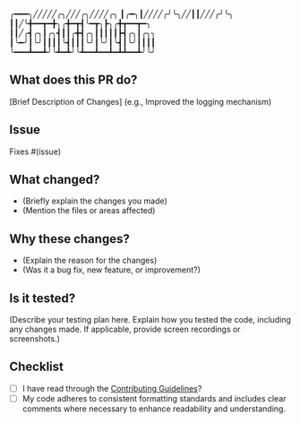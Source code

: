 
╭━━━╮╱╱╱╱╱╭╮╱╱╱╭╮╱╱╱╱╭╮
┃╭━╮┃╱╱╱╱╭╯╰╮╱╱┃┃╱╱╱╭╯╰╮
┃┃╱╰╋━━┳━╋╮╭╋━┳┫╰━┳╮┣╮╭╋┳━━┳━╮
┃┃╱╭┫╭╮┃╭╮┫┃┃╭╋┫╭╮┃┃┃┃┃┣┫╭╮┃╭╮╮
┃╰━╯┃╰╯┃┃┃┃╰┫┃┃┃╰╯┃╰╯┃╰┫┃╰╯┃┃┃┃
╰━━━┻━━┻╯╰┻━┻╯╰┻━━┻━━┻━┻┻━━┻╯╰╯

## What does this PR do?

[Brief Description of Changes] (e.g., Improved the logging mechanism)

## Issue

Fixes #(issue)

## What changed?

- (Briefly explain the changes you made)
- (Mention the files or areas affected)

## Why these changes?

- (Explain the reason for the changes)
- (Was it a bug fix, new feature, or improvement?)

## Is it tested?

(Describe your testing plan here. Explain how you tested the code, including any changes made. If applicable, provide screen recordings or screenshots.)

## Checklist

- [ ] I have read through the [Contributing Guidelines](https://github.com/ambujraj/byteshare/blob/master/CONTRIBUTING.md)?
- [ ] My code adheres to consistent formatting standards and includes clear comments where necessary to enhance readability and understanding.